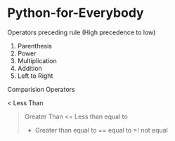 # Python-for-Everybody

Operators preceding rule (High precedence to low)

1. Parenthesis
2. Power
3. Multiplication
4. Addition
5. Left to Right


Comparision Operators

< Less Than
> Greater Than
<= Less than equal to
>- Greater than equal to
== equal to
=! not equal 
